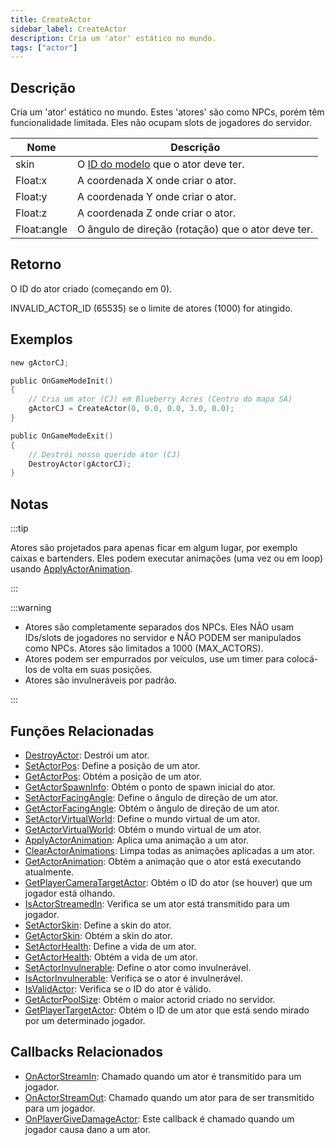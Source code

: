 ```yaml
---
title: CreateActor
sidebar_label: CreateActor
description: Cria um 'ator' estático no mundo.
tags: ["actor"]
---
```


<VersionWarn version='SA-MP 0.3.7' />

## Descrição

Cria um 'ator' estático no mundo. Estes 'atores' são como NPCs, porém têm funcionalidade limitada. Eles não ocupam slots de jogadores do servidor.

| Nome        | Descrição                                                 |
| ----------- | --------------------------------------------------------- |
| skin        | O [ID do modelo](../resources/skins) que o ator deve ter. |
| Float:x     | A coordenada X onde criar o ator.                        |
| Float:y     | A coordenada Y onde criar o ator.                        |
| Float:z     | A coordenada Z onde criar o ator.                        |
| Float:angle | O ângulo de direção (rotação) que o ator deve ter.       |

## Retorno

O ID do ator criado (começando em 0).

INVALID_ACTOR_ID (65535) se o limite de atores (1000) for atingido.

## Exemplos

```c
new gActorCJ;

public OnGameModeInit()
{
    // Cria um ator (CJ) em Blueberry Acres (Centro do mapa SA)
    gActorCJ = CreateActor(0, 0.0, 0.0, 3.0, 0.0);
}

public OnGameModeExit()
{
    // Destrói nosso querido ator (CJ)
    DestroyActor(gActorCJ);
}
```

## Notas

:::tip

Atores são projetados para apenas ficar em algum lugar, por exemplo caixas e bartenders. Eles podem executar animações (uma vez ou em loop) usando [ApplyActorAnimation](ApplyActorAnimation).

:::

:::warning

- Atores são completamente separados dos NPCs. Eles NÃO usam IDs/slots de jogadores no servidor e NÃO PODEM ser manipulados como NPCs. Atores são limitados a 1000 (MAX_ACTORS).
- Atores podem ser empurrados por veículos, use um timer para colocá-los de volta em suas posições.
- Atores são invulneráveis por padrão.

:::

## Funções Relacionadas

- [DestroyActor](DestroyActor): Destrói um ator.
- [SetActorPos](SetActorPos): Define a posição de um ator.
- [GetActorPos](GetActorPos): Obtém a posição de um ator.
- [GetActorSpawnInfo](GetActorSpawnInfo): Obtém o ponto de spawn inicial do ator.
- [SetActorFacingAngle](SetActorFacingAngle): Define o ângulo de direção de um ator.
- [GetActorFacingAngle](GetActorFacingAngle): Obtém o ângulo de direção de um ator.
- [SetActorVirtualWorld](SetActorVirtualWorld): Define o mundo virtual de um ator.
- [GetActorVirtualWorld](GetActorVirtualWorld): Obtém o mundo virtual de um ator.
- [ApplyActorAnimation](ApplyActorAnimation): Aplica uma animação a um ator.
- [ClearActorAnimations](ClearActorAnimations): Limpa todas as animações aplicadas a um ator.
- [GetActorAnimation](GetActorAnimation): Obtém a animação que o ator está executando atualmente.
- [GetPlayerCameraTargetActor](GetPlayerCameraTargetActor): Obtém o ID do ator (se houver) que um jogador está olhando.
- [IsActorStreamedIn](IsActorStreamedIn): Verifica se um ator está transmitido para um jogador.
- [SetActorSkin](SetActorSkin): Define a skin do ator.
- [GetActorSkin](GetActorSkin): Obtém a skin do ator.
- [SetActorHealth](SetActorHealth): Define a vida de um ator.
- [GetActorHealth](GetActorHealth): Obtém a vida de um ator.
- [SetActorInvulnerable](SetActorInvulnerable): Define o ator como invulnerável.
- [IsActorInvulnerable](IsActorInvulnerable): Verifica se o ator é invulnerável.
- [IsValidActor](IsValidActor): Verifica se o ID do ator é válido.
- [GetActorPoolSize](GetActorPoolSize): Obtém o maior actorid criado no servidor.
- [GetPlayerTargetActor](GetPlayerTargetActor): Obtém o ID de um ator que está sendo mirado por um determinado jogador.

## Callbacks Relacionados

- [OnActorStreamIn](../callbacks/OnActorStreamIn): Chamado quando um ator é transmitido para um jogador.
- [OnActorStreamOut](../callbacks/OnActorStreamOut): Chamado quando um ator para de ser transmitido para um jogador.
- [OnPlayerGiveDamageActor](../callbacks/OnPlayerGiveDamageActor): Este callback é chamado quando um jogador causa dano a um ator.